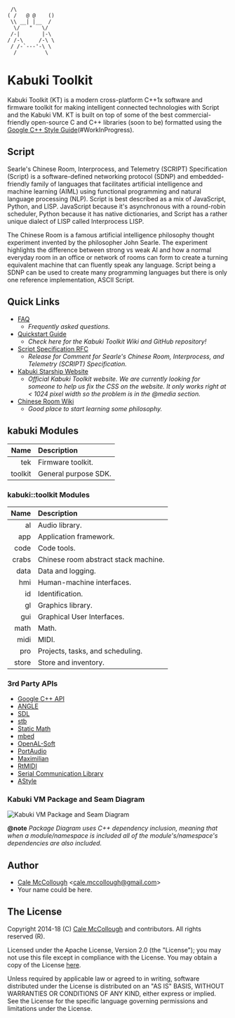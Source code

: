 ﻿
```
 /\
( /   @ @    ()
 \\ __| |__  /
  \/   "   \/
 /-|       |-\
/ /-\     /-\ \
 / /-`---'-\ \
  /         \
```

# Kabuki Toolkit

Kabuki Toolkit (KT) is a modern cross-platform C++1x software and firmware toolkit for making intelligent connected technologies with Script and the Kabuki VM. KT is built on top of some of the  best commercial-friendly open-source C and C++ libraries (soon to be) formatted using the [Google C++ Style Guide](https://google.github.io/styleguide/cppguide.html)(#WorkInProgress).

## Script

Searle's Chinese Room, Interprocess, and Telemetry (SCRIPT) Specification (Script) is a software-defined networking protocol (SDNP) and embedded-friendly family of languages that facilitates artificial intelligence and machine learning (AIML) using functional programming and natural language processing (NLP). Script is best described as a mix of JavaScript, Python, and LISP. JavaScript because it's asynchronous with a round-robin scheduler, Python because it has native dictionaries, and Script has a rather unique dialect of LISP called Interprocess LISP.

The Chinese Room is a famous artificial intelligence philosophy thought experiment invented by the philosopher John Searle. The experiment highlights the difference between strong vs weak AI and how a normal everyday room in an office or network of rooms can form to create a turning equivalent machine that can fluently speak any language. Script being a SDNP can be used to create many programming languages but there is only one reference implementation, ASCII Script.

## Quick Links

* [FAQ](https://github.com/kabuki-starship/kabuki-toolkit/blob/master/docs/faq.md) 
  - *Frequently asked questions.*
* [Quickstart Guide](https://github.com/kabuki-starship/kabuki-toolkit/blob/master/docs/quickstart-guide.md)
  - *Check here for the Kabuki Toolkit Wiki and GitHub repository!*
* [Script Specification RFC](https://github.com/kabuki-starship/script/wiki/SCRIPT-Specification-RFC)
  - *Release for Comment for Searle's Chinese Room, Interprocess, and Telemetry (SCRIPT) Specification.*
* [Kabuki Starship Website](https://kabuki-starship.github.io/)
  - *Official Kabuki Toolkit website. We are currently looking for someone to help us fix the CSS on the website. It only works right at < 1024 pixel width so the problem is in the @media section.*
* [Chinese Room Wiki](https://en.wikipedia.org/wiki/Chinese_room)
  - *Good place to start learning some philosophy.*

## kabuki Modules

|    Name | Description    |
|--------:|:---------------|
|     tek | Firmware toolkit. |
| toolkit | General purpose SDK. |

### kabuki::toolkit Modules

|   Name | Description    |
|-------:|:---------------|
|     al | Audio library. |
|    app | Application framework. |
|   code | Code tools. |
|  crabs | Chinese room abstract stack machine. |
|   data | Data and logging. |
|    hmi | Human-machine interfaces. |
|     id | Identification. |
|     gl | Graphics library. |
|    gui | Graphical User Interfaces. |
|   math | Math. |
|   midi | MIDI. |
|    pro | Projects, tasks, and scheduling. |
|  store | Store and inventory. |

### 3rd Party APIs

* [Google C++ API](https://github.com/Microsoft/cpprestsdk)
* [ANGLE](https://github.com/google/angle)
* [SDL](https://www.libsdl.org/)
* [stb](https://github.com/nothings/stb)
* [Static Math](https://github.com/Morwenn/static_math)
* [mbed](https://www.mbed.com/en/)
* [OpenAL-Soft](https://github.com/kcat/openal-soft)
* [PortAudio](http://www.portaudio.com/)
* [Maximilian](https://github.com/micknoise/Maximilian)
* [RtMIDI](https://github.com/thestk/rtmidi)
* [Serial Communication Library](https://github.com/wjwwood/serial)
* [AStyle](http://astyle.sourceforge.net/)

### Kabuki VM Package and Seam Diagram

![Kabuki VM Package and Seam Diagram](https://raw.githubusercontent.com/kabuki-starship/kabuki-toolkit/master/docs/kabuki_vm_package_diagram.jpg)

**@note** *Package Diagram uses C++ dependency inclusion, meaning that when 
a module/namespace is included all of the module's/namespace's dependencies are 
also included.*

## Author

* [Cale McCollough](https://calemccollough.github.io) <[cale.mccollough@gmail.com](mailto:cale.mccollough@gmail.com)>
* Your name could be here.

## The License

Copyright 2014-18 (C) [Cale McCollough](mailto:calemccollough@gmail.com) and contributors. All rights reserved (R).

Licensed under the Apache License, Version 2.0 (the "License"); you may not use this file except in compliance with the License. You may obtain a copy of the License [here](http://www.apache.org/licenses/LICENSE-2.0).

Unless required by applicable law or agreed to in writing, software distributed under the License is distributed on an "AS IS" BASIS, WITHOUT WARRANTIES OR CONDITIONS OF ANY KIND, either express or implied. See the License for the specific language governing permissions and limitations under the License.

